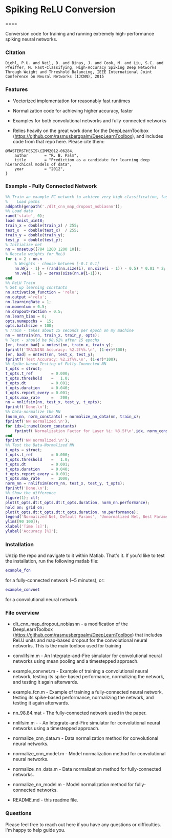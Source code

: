 # Spiking ReLU Conversion
====

Conversion code for training and running extremely high-performance spiking neural networks.

### Citation

```
Diehl, P.U. and Neil, D. and Binas, J. and Cook, M. and Liu, S.C. and Pfeiffer, M. Fast-Classifying, High-Accuracy Spiking Deep Networks Through Weight and Threshold Balancing, IEEE International Joint Conference on Neural Networks (IJCNN), 2015
```

### Features

* Vectorized implementation for reasonably fast runtimes

* Normalization code for achieving higher accuracy, faster

* Examples for both convolutional networks and fully-connected networks

* Relies heavily on the great work done for the DeepLearnToolbox (https://github.com/rasmusbergpalm/DeepLearnToolbox), and includes code from that repo here.  Please cite them:

```
@MASTERSTHESIS\{IMM2012-06284,
    author       = "R. B. Palm",
    title        = "Prediction as a candidate for learning deep hierarchical models of data",
    year         = "2012",
}
```

### Example - Fully Connected Network

```matlab
%% Train an example FC network to achieve very high classification, fast.
%    Load paths
addpath(genpath('./dlt_cnn_map_dropout_nobiasnn'));
%% Load data
rand('state', 0);
load mnist_uint8;
train_x = double(train_x) / 255;
test_x  = double(test_x)  / 255;
train_y = double(train_y);
test_y  = double(test_y);
% Initialize net
nn = nnsetup([784 1200 1200 10]);
% Rescale weights for ReLU
for i = 2 : nn.n   
    % Weights - choose between [-0.1 0.1]
    nn.W{i - 1} = (rand(nn.size(i), nn.size(i - 1)) - 0.5) * 0.01 * 2;
    nn.vW{i - 1} = zeros(size(nn.W{i-1}));
end
%% ReLU Train
% Set up learning constants
nn.activation_function = 'relu';
nn.output ='relu';
nn.learningRate = 1;
nn.momentum = 0.5;
nn.dropoutFraction = 0.5;
nn.learn_bias = 0;
opts.numepochs =  15;
opts.batchsize = 100;
% Train - takes about 15 seconds per epoch on my machine
nn = nntrain(nn, train_x, train_y, opts);
% Test - should be 98.62% after 15 epochs
[er, train_bad] = nntest(nn, train_x, train_y);
fprintf('TRAINING Accuracy: %2.2f%%.\n', (1-er)*100);
[er, bad] = nntest(nn, test_x, test_y);
fprintf('Test Accuracy: %2.2f%%.\n', (1-er)*100);
%% Spike-based Testing of Fully-Connected NN
t_opts = struct;
t_opts.t_ref        = 0.000;
t_opts.threshold    =   1.0;
t_opts.dt           = 0.001;
t_opts.duration     = 0.040;
t_opts.report_every = 0.001;
t_opts.max_rate     =   200;
nn = nnlifsim(nn, test_x, test_y, t_opts);
fprintf('Done.\n');
%% Data-normalize the NN
[norm_nn, norm_constants] = normalize_nn_data(nn, train_x);
fprintf('NN normalized.\n');
for idx=1:numel(norm_constants)
    fprintf('Normalization Factor for Layer %i: %3.5f\n',idx, norm_constants(idx));
end
fprintf('NN normalized.\n');
%% Test the Data-Normalized NN
t_opts = struct;
t_opts.t_ref        = 0.000;
t_opts.threshold    =   1.0;
t_opts.dt           = 0.001;
t_opts.duration     = 0.040;
t_opts.report_every = 0.001;
t_opts.max_rate     =  1000;
norm_nn = nnlifsim(norm_nn, test_x, test_y, t_opts);
fprintf('Done.\n');
%% Show the difference
figure(1); clf;
plot(t_opts.dt:t_opts.dt:t_opts.duration, norm_nn.performance);
hold on; grid on;
plot(t_opts.dt:t_opts.dt:t_opts.duration, nn.performance);
legend('Normalized Net, Default Params', 'Unnormalized Net, Best Params');
ylim([90 100]);
xlabel('Time [s]');
ylabel('Accuracy [%]');
```

### Installation

Unzip the repo and navigate to it within Matlab.  That's it.  If you'd like to test the installation, run the following matlab file:
```matlab
example_fcn
```
for a fully-connected network (~5 minutes), or:
```matlab
example_convnet
```
for a convolutional neural network.

### File overview

* dlt_cnn_map_dropout_nobiasnn - a modification of the DeepLearnToolbox (https://github.com/rasmusbergpalm/DeepLearnToolbox) that includes ReLU units and map-based dropout for the convolutional neural networks.  This is the main toolbox used for training

* convlifsim.m - An Integrate-and-Fire simulator for convolutional neural networks using mean pooling and a timestepped approach.

* example_convnet.m - Example of training a convolutional neural network, testing its spike-based performance, normalizing the network, and testing it again afterwards.

* example_fcn.m  - Example of training a fully-connected neural network, testing its spike-based performance, normalizing the network, and testing it again afterwards.

* nn_98.84.mat - The fully-connected network used in the paper.

* nnlifsim.m - - An Integrate-and-Fire simulator for convolutional neural networks using a timestepped approach.

* normalize_cnn_data.m - Data normalization method for convolutional neural networks.

* normalize_cnn_model.m - Model normalization method for convolutional neural networks.

* normalize_nn_data.m - Data normalization method for fully-connected networks.

* normalize_nn_model.m - Model normalization method for fully-connected networks.

* README.md - this readme file.


### Questions
Please feel free to reach out here if you have any questions or difficulties.  I'm happy to help guide you.
